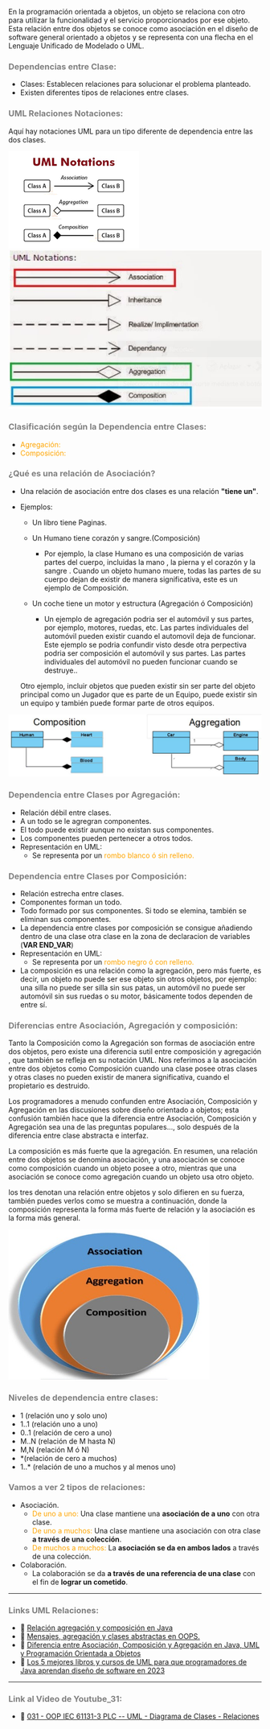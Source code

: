 En la programación orientada a objetos, un objeto se relaciona con otro para utilizar la funcionalidad y el servicio proporcionados por ese objeto. Esta relación entre dos objetos se conoce como asociación en el diseño de software general orientado a objetos y se representa con una flecha en el Lenguaje Unificado de Modelado o UML.


### <span style="color:grey">Dependencias entre Clase:</span>
- Clases: Establecen relaciones para solucionar el problema planteado.
- Existen diferentes tipos de relaciones entre clases.

### <span style="color:grey">UML Relaciones Notaciones:</span>

Aquí hay notaciones UML para un tipo diferente de dependencia entre las dos clases.

![UML_Notations1](../imagenes/UML_Notations_1.png)
![UML_Notations2](../imagenes/UML_Notations_2.JPG)

### <span style="color:grey">Clasificación según la Dependencia entre Clases:</span>

- <span style="color:orange">Agregación:</span>
- <span style="color:orange">Composición:</span>

### <span style="color:grey">¿Qué es una relación de Asociación?</span>
- Una relación de asociación entre dos clases es una relación **"tiene un"**. 

- Ejemplos:

    - Un libro tiene Paginas.
  
    - Un Humano tiene corazón y sangre.(Composición)

        - Por ejemplo, la clase Humano es una composición de varias partes del cuerpo, incluidas la  mano , la pierna  y el corazón y la sangre . Cuando un objeto humano muere, todas las partes de su cuerpo dejan de existir de manera significativa, este es un ejemplo de Composición.


    - Un coche tiene un motor y estructura (Agregación ó Composición)

        - Un ejemplo de agregación podria ser el automóvil y sus partes, por ejemplo, motores, ruedas, etc. Las partes individuales del automóvil pueden existir cuando el automovil deja de funcionar.
  Este ejemplo se podria confundir visto desde otra perpectiva podria ser composición el automóvil y sus partes. Las partes individuales del automóvil no pueden funcionar cuando se destruye..

  Otro ejemplo, incluir objetos que pueden existir sin ser parte del objeto principal como un Jugador que es parte de un Equipo, puede existir sin un equipo y también puede formar parte de otros equipos.


![UML_aggregation_vs_composition](../imagenes/UML_aggregation_vs_composition.JPG)

### <span style="color:grey">Dependencia entre Clases por Agregación:</span>
- Relación débil entre clases.
- A un todo se le agregran componentes.
- El todo puede existir aunque no existan sus componentes.
- Los componentes pueden pertenecer a otros todos.
- Representación en UML:
    - Se representa por un <span style="color:orange">rombo blanco ó sin relleno.</span>

### <span style="color:grey">Dependencia entre Clases por Composición:</span>
- Relación estrecha entre clases.
- Componentes forman un todo.
- Todo formado por sus componentes. Si todo se elemina, también se eliminan sus componentes.
- La dependencia entre clases por composición se consigue añadiendo dentro de una clase otra clase en la zona de declaracion de variables (**VAR END_VAR**)
- Representación en UML: 
    - Se representa por un <span style="color:orange">rombo negro ó con relleno.</span>
- La composición es una relación como la agregación, pero más fuerte, es decir, un objeto no puede ser ese objeto sin otros objetos, por ejemplo: una silla no puede ser silla sin sus patas, un automóvil no puede ser automóvil sin sus ruedas o su motor, básicamente todos dependen de entre sí.
     
### <span style="color:grey">Diferencias entre Asociación, Agregación y composición:</span>
Tanto la Composición como la Agregación son formas de asociación entre dos objetos, pero existe una diferencia sutil entre composición y agregación , que también se refleja en su notación UML. Nos referimos a la asociación entre dos objetos como Composición  cuando una clase posee otras clases y otras clases no pueden existir de manera significativa, cuando el propietario es destruido.

Los programadores a menudo confunden entre Asociación, Composición y Agregación en las discusiones sobre diseño orientado a objetos; esta confusión también hace que la diferencia entre Asociación, Composición y Agregación sea  una de las preguntas populares..., solo después de la diferencia entre clase abstracta e interfaz.

La composición es más fuerte que la agregación. En resumen, una relación entre dos objetos se denomina asociación, y una asociación se conoce como composición cuando un objeto posee a otro, mientras que una asociación se conoce como agregación cuando un objeto usa otro objeto.

los tres denotan una relación entre objetos y solo difieren en su fuerza, también puedes verlos como se muestra a continuación, donde la composición representa la forma más fuerte de relación y la asociación es la forma más general.

![UML_Relations_circle](../imagenes/UML_relations_circle.JPG)

### <span style="color:grey">Niveles de dependencia entre clases:</span>
- 1 (relación uno y solo uno)
- 1..1 (relación uno a uno)
- 0..1 (relación de cero a uno)
- M..N (relación de M hasta N)
- M,N (relación M ó N)
- *(relación de cero a muchos)
- 1..* (relación de uno a muchos y al menos uno)

### <span style="color:grey">Vamos a ver 2 tipos de relaciones:</span>

- Asociación.
    - <span style="color:orange">De uno a uno:</span> Una clase mantiene una **asociación de a uno** con otra clase.
    - <span style="color:orange">De uno a muchos:</span> Una clase mantiene una asociación con otra clase **a través de una colección**.
    - <span style="color:orange">De muchos a muchos:</span> La **asociación se da en ambos lados** a través de una colección.
- Colaboración.
    - La colaboración se da **a través de una referencia de una clase** con el fin de **lograr un cometido**.

***
### <span style="color:grey">Links UML Relaciones:</span>
- 🔗 [Relación agregación y composición en Java](https://www.arkanapp.com/post.php?id=19#:~:text=La%20composici%C3%B3n%20es%20una%20relaci%C3%B3n,todos%20dependen%20de%20entre%20s%C3%AD.)
- 🔗 [Mensajes, agregación y clases abstractas en OOPS.](https://www.geeksforgeeks.org/messages-aggregation-and-abstract-classes-in-oops/)
- 🔗 [Diferencia entre Asociación, Composición y Agregación en Java, UML y Programación Orientada a Objetos](https://javarevisited.blogspot.com/2014/02/ifference-between-association-vs-composition-vs-aggregation.html#ixzz8Gs4zwEpe)
- 🔗 [Los 5 mejores libros y cursos de UML para que programadores de Java aprendan diseño de software en 2023](https://medium.com/javarevisited/5-best-uml-books-and-courses-for-java-programmers-13c551a9235d)
***
### <span style="color:grey">Link al Video de Youtube_31:</span>
- 🔗 [031 - OOP IEC 61131-3 PLC -- UML - Diagrama de Clases - Relaciones]()